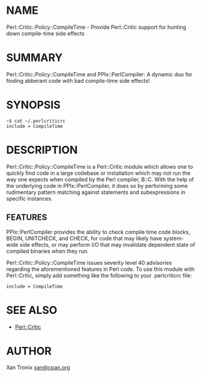 # NAME

Perl::Critic::Policy::CompileTime - Provide Perl::Critic support for hunting
down compile-time side effects

# SUMMARY

Perl::Critic::Policy::CompileTime and PPIx::PerlCompiler: A dynamic duo for
finding abberant code with bad compile-time side effects!

# SYNOPSIS

    ~$ cat ~/.perlcriticrc
    include = CompileTime

# DESCRIPTION

Perl::Critic::Policy::CompileTime is a Perl::Critic module which allows one to
quickly find code in a large codebase or installation which may not run the way
one expects when compiled by the Perl compiler, B::C.  With the help of the
underlying code in PPIx::PerlCompiler, it does so by performing some rudimentary
pattern matching against statements and subexpressions in specific instances.

## FEATURES

PPIx::PerlCompiler provides the ability to check compile time code blocks,
BEGIN, UNITCHECK, and CHECK, for code that may likely have system-wide side
effects, or may perform I/O that may invalidate dependent state of compiled
binaries when they run.

Perl::Critic::Policy::CompileTime issues severity level 40 advisories regarding
the aforementioned features in Perl code.  To use this module with Perl::Critic,
simply add something like the following to your .perlcriticrc file:

    include = CompileTime

# SEE ALSO

- [Perl::Critic](https://metacpan.org/pod/Perl::Critic)

# AUTHOR

Xan Tronix <xan@cpan.org>
